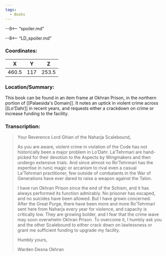 ```yaml
---
tags:
  - Books
---
```


--8<-- “spoiler.md”

--8<-- “LD_spoiler.md”

### Coordinates:
| **X** | **Y**| **Z** |
|:-----:|:----:|:-----:|
|460.5  |117   |253.5  |

### Location/Summary:
This book can be found in an item frame at Okhran Prison, in the northern portion of [[Palaesida's Domain]]. It notes an uptick in violent crime across [[Lo'Dahr]] in recent years, and requests either a crackdown on crime or increase funding to the facility.

### Transcription:
> Your Reverence Lord Ghian of the Naharja Scalebound,
>
> As you are aware, violent crime in violation of the Code has not historically been a major problem in Lo’Dahr. La’Tehrmari are hand-picked for their devotion to the Aspects by Wingmakers and then undergo extensive trials. And since almost no Ro’Tehrmari has the expertise in runic magic or arcanism to rival even a casual La’Tehrmari practitioner, few outside of combatants in the War of Generations have ever dared to raise a weapon against the Talon.
>
> I have run Okhran Prison since the end of the Schism, and it has always performed its function admirably. No prisoner has escaped, and no suicides have been allowed. But I have grown concerned. After the Great Purge, there have been more and more Ro’Tehrmari sent here from Naharja every year for violence, and capacity is critically low. They are growing bolder, and I fear that the crime wave may soon overwhelm Okhran Prison. To overcome it, I humbly ask you and the other Scalebound to either crack down on lawlessness or grant me sufficient funding to upgrade my facility.
>
> Humbly yours,
>
> Warden Desna Okhran


